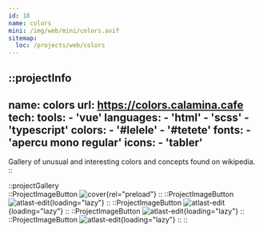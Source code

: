 ```yaml
---
id: 18
name: colors
mini: /img/web/mini/colors.avif
sitemap:
  loc: /projects/web/colors
---
```


::projectInfo
---
name: colors
url: https://colors.calamina.cafe
tech: 
    tools:
      - 'vue'
    languages:
      - 'html'
      - 'scss'
      - 'typescript'
    colors:
      - '#lelele'
      - '#tetete'
    fonts:
      - 'apercu mono regular'
    icons:
      - 'tabler'
---
Gallery of unusual and interesting colors and concepts found on wikipedia.
::

::projectGallery  
  ::ProjectImageButton
    ![cover](/img/web/colors.avif){rel="preload"}
  ::
  ::ProjectImageButton
    ![atlast-edit](/img/web/colors/bmp.avif){loading="lazy"}
  :: 
  ::ProjectImageButton
    ![atlast-edit](/img/web/colors/eigengrau.avif){loading="lazy"}
  :: 
  ::ProjectImageButton
    ![atlast-edit](/img/web/colors/ikb.avif){loading="lazy"}
  :: 
  ::ProjectImageButton
    ![atlast-edit](/img/web/colors/mummy-brown.avif){loading="lazy"}
  :: 
::

<!-- ::projectFeatures
:: -->